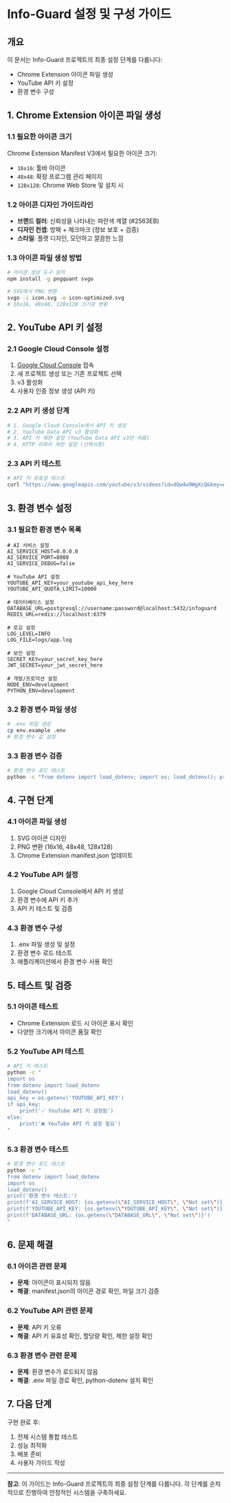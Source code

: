 # Info-Guard 설정 및 구성 가이드

## 개요
이 문서는 Info-Guard 프로젝트의 최종 설정 단계를 다룹니다:
- Chrome Extension 아이콘 파일 생성
- YouTube API 키 설정
- 환경 변수 구성

## 1. Chrome Extension 아이콘 파일 생성

### 1.1 필요한 아이콘 크기
Chrome Extension Manifest V3에서 필요한 아이콘 크기:
- `16x16`: 툴바 아이콘
- `48x48`: 확장 프로그램 관리 페이지
- `128x128`: Chrome Web Store 및 설치 시

### 1.2 아이콘 디자인 가이드라인
- **브랜드 컬러**: 신뢰성을 나타내는 파란색 계열 (#2563EB)
- **디자인 컨셉**: 방패 + 체크마크 (정보 보호 + 검증)
- **스타일**: 플랫 디자인, 모던하고 깔끔한 느낌

### 1.3 아이콘 파일 생성 방법
```bash
# 아이콘 생성 도구 설치
npm install -g pngquant svgo

# SVG에서 PNG 변환
svgo -i icon.svg -o icon-optimized.svg
# 16x16, 48x48, 128x128 크기로 변환
```

## 2. YouTube API 키 설정

### 2.1 Google Cloud Console 설정
1. [Google Cloud Console](https://console.cloud.google.com/) 접속
2. 새 프로젝트 생성 또는 기존 프로젝트 선택
3.  v3 활성화
4. 사용자 인증 정보 생성 (API 키)

### 2.2 API 키 생성 단계
```bash
# 1. Google Cloud Console에서 API 키 생성
# 2. YouTube Data API v3 활성화
# 3. API 키 제한 설정 (YouTube Data API v3만 허용)
# 4. HTTP 리퍼러 제한 설정 (선택사항)
```

### 2.3 API 키 테스트
```bash
# API 키 유효성 테스트
curl "https://www.googleapis.com/youtube/v3/videos?id=dQw4w9WgXcQ&key=AIzaSyC8_h83XbrUYo-jJJGdgHzJbZLoVaKJcd4"
```

## 3. 환경 변수 설정

### 3.1 필요한 환경 변수 목록
```env
# AI 서비스 설정
AI_SERVICE_HOST=0.0.0.0
AI_SERVICE_PORT=8000
AI_SERVICE_DEBUG=false

# YouTube API 설정
YOUTUBE_API_KEY=your_youtube_api_key_here
YOUTUBE_API_QUOTA_LIMIT=10000

# 데이터베이스 설정
DATABASE_URL=postgresql://username:password@localhost:5432/infoguard
REDIS_URL=redis://localhost:6379

# 로깅 설정
LOG_LEVEL=INFO
LOG_FILE=logs/app.log

# 보안 설정
SECRET_KEY=your_secret_key_here
JWT_SECRET=your_jwt_secret_here

# 개발/프로덕션 설정
NODE_ENV=development
PYTHON_ENV=development
```

### 3.2 환경 변수 파일 생성
```bash
# .env 파일 생성
cp env.example .env
# 환경 변수 값 설정
```

### 3.3 환경 변수 검증
```bash
# 환경 변수 로드 테스트
python -c "from dotenv import load_dotenv; import os; load_dotenv(); print('YouTube API Key:', os.getenv('YOUTUBE_API_KEY', 'Not set'))"
```

## 4. 구현 단계

### 4.1 아이콘 파일 생성
1. SVG 아이콘 디자인
2. PNG 변환 (16x16, 48x48, 128x128)
3. Chrome Extension manifest.json 업데이트

### 4.2 YouTube API 설정
1. Google Cloud Console에서 API 키 생성
2. 환경 변수에 API 키 추가
3. API 키 테스트 및 검증

### 4.3 환경 변수 구성
1. .env 파일 생성 및 설정
2. 환경 변수 로드 테스트
3. 애플리케이션에서 환경 변수 사용 확인

## 5. 테스트 및 검증

### 5.1 아이콘 테스트
- Chrome Extension 로드 시 아이콘 표시 확인
- 다양한 크기에서 아이콘 품질 확인

### 5.2 YouTube API 테스트
```bash
# API 키 테스트
python -c "
import os
from dotenv import load_dotenv
load_dotenv()
api_key = os.getenv('YOUTUBE_API_KEY')
if api_key:
    print('✅ YouTube API 키 설정됨')
else:
    print('❌ YouTube API 키 설정 필요')
"
```

### 5.3 환경 변수 테스트
```bash
# 환경 변수 로드 테스트
python -c "
from dotenv import load_dotenv
import os
load_dotenv()
print('환경 변수 테스트:')
print(f'AI_SERVICE_HOST: {os.getenv(\"AI_SERVICE_HOST\", \"Not set\")}')
print(f'YOUTUBE_API_KEY: {os.getenv(\"YOUTUBE_API_KEY\", \"Not set\")}')
print(f'DATABASE_URL: {os.getenv(\"DATABASE_URL\", \"Not set\")}')
"
```

## 6. 문제 해결

### 6.1 아이콘 관련 문제
- **문제**: 아이콘이 표시되지 않음
- **해결**: manifest.json의 아이콘 경로 확인, 파일 크기 검증

### 6.2 YouTube API 관련 문제
- **문제**: API 키 오류
- **해결**: API 키 유효성 확인, 할당량 확인, 제한 설정 확인

### 6.3 환경 변수 관련 문제
- **문제**: 환경 변수가 로드되지 않음
- **해결**: .env 파일 경로 확인, python-dotenv 설치 확인

## 7. 다음 단계

구현 완료 후:
1. 전체 시스템 통합 테스트
2. 성능 최적화
3. 배포 준비
4. 사용자 가이드 작성

---

**참고**: 이 가이드는 Info-Guard 프로젝트의 최종 설정 단계를 다룹니다. 각 단계를 순차적으로 진행하여 안정적인 시스템을 구축하세요. 